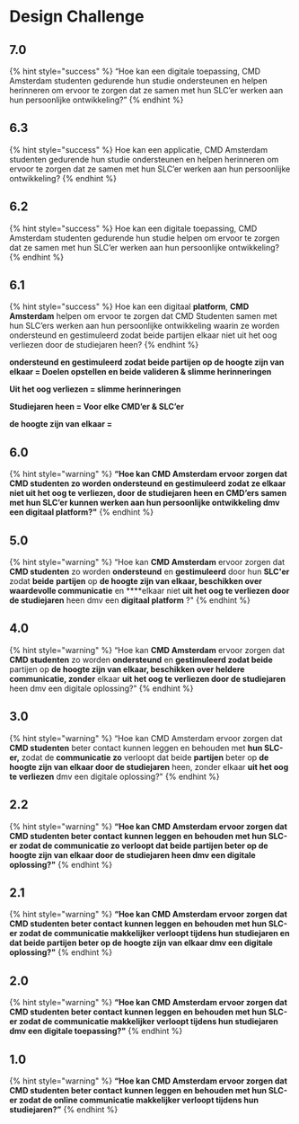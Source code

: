 # Design Challenge

## 7.0

{% hint style="success" %}
“Hoe kan een digitale toepassing, CMD Amsterdam studenten gedurende hun studie ondersteunen en helpen herinneren om ervoor te zorgen dat ze samen met hun SLC’er werken aan hun persoonlijke ontwikkeling?”
{% endhint %}

## 6.3

{% hint style="success" %}
Hoe kan een applicatie, CMD Amsterdam studenten gedurende hun studie ondersteunen en helpen herinneren om ervoor te zorgen dat ze samen met hun SLC’er werken aan hun persoonlijke ontwikkeling?
{% endhint %}

## 6.2



{% hint style="success" %}
Hoe kan een digitale toepassing, CMD Amsterdam studenten gedurende hun studie helpen om ervoor te zorgen dat ze samen met hun SLC’er werken aan hun persoonlijke ontwikkeling?
{% endhint %}



## 6.1

{% hint style="success" %}
Hoe kan een digitaal **platform**, **CMD** **Amsterdam** helpen om ervoor te zorgen dat CMD Studenten samen met hun SLC’ers werken aan hun persoonlijke ontwikkeling waarin ze worden ondersteund en gestimuleerd zodat beide partijen elkaar niet uit het oog verliezen door de studiejaren heen?
{% endhint %}

**ondersteund en gestimuleerd zodat beide partijen op de hoogte zijn van elkaar = Doelen opstellen en beide valideren & slimme herinneringen**  


**Uit het oog verliezen = slimme herinneringen**  


**Studiejaren heen = Voor elke CMD’er & SLC’er**  


**de hoogte zijn van elkaar =**  


## 6.0

{% hint style="warning" %}
**“Hoe kan CMD Amsterdam ervoor zorgen dat CMD studenten zo worden ondersteund en gestimuleerd zodat ze elkaar niet uit het oog te verliezen, door de studiejaren heen en CMD’ers samen met hun SLC’er kunnen werken aan hun persoonlijke ontwikkeling dmv een digitaal platform?"**
{% endhint %}

## 5.0

{% hint style="warning" %}
“Hoe kan **CMD Amsterdam** ervoor zorgen dat **CMD studenten** zo worden **ondersteund** en **gestimuleerd** door hun **SLC'er** zodat **beide** **partijen** op **de hoogte zijn van elkaar, beschikken over waardevolle communicatie** en ****elkaar niet **uit het oog te verliezen door de studiejaren** heen dmv een **digitaal platform** ?"
{% endhint %}

## 4.0

{% hint style="warning" %}
“Hoe kan **CMD Amsterdam** ervoor zorgen dat **CMD studenten** zo worden **ondersteund** en **gestimuleerd zodat beide** partijen op **de hoogte zijn van elkaar, beschikken over heldere communicatie, zonder** elkaar **uit het oog te verliezen door de studiejaren** heen dmv een digitale oplossing?"
{% endhint %}

## 3.0

{% hint style="warning" %}
“Hoe kan CMD Amsterdam ervoor zorgen dat **CMD studenten** beter contact kunnen leggen en behouden met **hun SLC-er,** zodat de **communicatie zo** verloopt dat beide **partijen** beter op **de hoogte zijn van elkaar door de studiejaren** heen, zonder elkaar **uit het oog te verliezen** dmv een digitale oplossing?"
{% endhint %}

## 2.2

{% hint style="warning" %}
**“Hoe kan CMD Amsterdam ervoor zorgen dat CMD studenten beter contact kunnen leggen en behouden met hun SLC-er zodat de communicatie zo verloopt dat beide partijen beter op de hoogte zijn van elkaar door de studiejaren heen dmv een digitale oplossing?"**
{% endhint %}

## 2.1

{% hint style="warning" %}
**“Hoe kan CMD Amsterdam ervoor zorgen dat CMD studenten beter contact kunnen leggen en behouden met hun SLC-er zodat de communicatie makkelijker verloopt tijdens hun studiejaren en dat beide partijen beter op de hoogte zijn van elkaar dmv een digitale oplossing?"**
{% endhint %}

## 2.0

{% hint style="warning" %}
**“Hoe kan CMD Amsterdam ervoor zorgen dat CMD studenten beter contact kunnen leggen en behouden met hun SLC-er zodat de communicatie makkelijker verloopt tijdens hun studiejaren dmv een digitale toepassing?"**
{% endhint %}

## 1.0

{% hint style="warning" %}
**“Hoe kan CMD Amsterdam ervoor zorgen dat CMD studenten beter contact kunnen leggen en behouden met hun SLC-er zodat de online communicatie makkelijker verloopt tijdens hun studiejaren?”**
{% endhint %}

